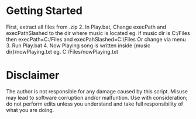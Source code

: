 # Getting Started
First, extract all files from .zip
2. In Play.bat, Change execPath and execPathSlashed to the dir where music is located eg. if music dir is C:/Files then execPath=C:/Files and execPahSlashed=C:\Files Or change via menu
3. Run Play.bat
4. Now Playing song is written inside {music dir}/nowPlaying.txt eg. C:/Files/nowPlaying.txt

# Disclaimer
The author is not responsible for any damage caused by this script. Misuse may lead to software corruption and/or malfuntion. Use with consideration; do not perform edits unless you understand and take full responsibility of what you are doing.
